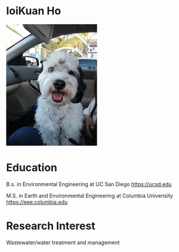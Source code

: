 # IoiKuan Ho
![my spirit animal](IMG_20170412_184713.jpg)


# Education

B.s. in Environmental Engineering at UC San Diego
https://ucsd.edu

M.S. in Earth and Environmental Engineering at Columbia Univerisity
https://eee.columbia.edu

# Research Interest

Wastewater/water treatment and management 